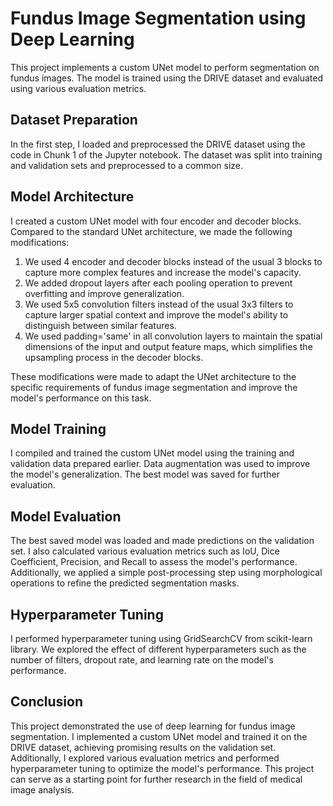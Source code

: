 # Fundus Image Segmentation using Deep Learning

This project implements a custom UNet model to perform segmentation on fundus images. The model is trained using the DRIVE dataset and evaluated using various evaluation metrics.

## Dataset Preparation

In the first step, I loaded and preprocessed the DRIVE dataset using the code in Chunk 1 of the Jupyter notebook. The dataset was split into training and validation sets and preprocessed to a common size.

## Model Architecture

I created a custom UNet model with four encoder and decoder blocks. Compared to the standard UNet architecture, we made the following modifications:

1. We used 4 encoder and decoder blocks instead of the usual 3 blocks to capture more complex features and increase the model's capacity.
2. We added dropout layers after each pooling operation to prevent overfitting and improve generalization.
3. We used 5x5 convolution filters instead of the usual 3x3 filters to capture larger spatial context and improve the model's ability to distinguish between similar features.
4. We used padding='same' in all convolution layers to maintain the spatial dimensions of the input and output feature maps, which simplifies the upsampling process in the decoder blocks.

These modifications were made to adapt the UNet architecture to the specific requirements of fundus image segmentation and improve the model's performance on this task.


## Model Training

I compiled and trained the custom UNet model using the training and validation data prepared earlier. Data augmentation was used to improve the model's generalization. The best model was saved for further evaluation.

## Model Evaluation

The best saved model was loaded and made predictions on the validation set. I also calculated various evaluation metrics such as IoU, Dice Coefficient, Precision, and Recall to assess the model's performance. Additionally, we applied a simple post-processing step using morphological operations to refine the predicted segmentation masks.

## Hyperparameter Tuning
I performed hyperparameter tuning using GridSearchCV from scikit-learn library. We explored the effect of different hyperparameters such as the number of filters, dropout rate, and learning rate on the model's performance.

## Conclusion

This project demonstrated the use of deep learning for fundus image segmentation. I implemented a custom UNet model and trained it on the DRIVE dataset, achieving promising results on the validation set. Additionally, I explored various evaluation metrics and performed hyperparameter tuning to optimize the model's performance. This project can serve as a starting point for further research in the field of medical image analysis.

